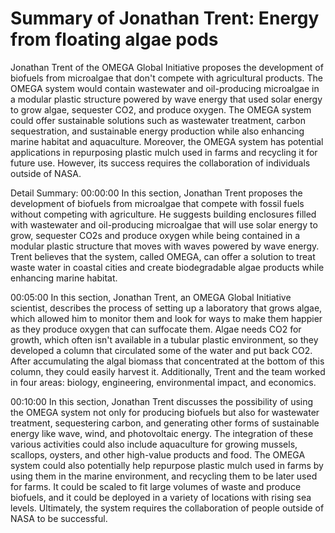 # Summary of Jonathan Trent: Energy from floating algae pods

Jonathan Trent of the OMEGA Global Initiative proposes the development of biofuels from microalgae that don't compete with agricultural products. The OMEGA system would contain wastewater and oil-producing microalgae in a modular plastic structure powered by wave energy that used solar energy to grow algae, sequester CO2, and produce oxygen. The OMEGA system could offer sustainable solutions such as wastewater treatment, carbon sequestration, and sustainable energy production while also enhancing marine habitat and aquaculture. Moreover, the OMEGA system has potential applications in repurposing plastic mulch used in farms and recycling it for future use. However, its success requires the collaboration of individuals outside of NASA.

Detail Summary: 
00:00:00
In this section, Jonathan Trent proposes the development of biofuels from microalgae that compete with fossil fuels without competing with agriculture. He suggests building enclosures filled with wastewater and oil-producing microalgae that will use solar energy to grow, sequester CO2s and produce oxygen while being contained in a modular plastic structure that moves with waves powered by wave energy. Trent believes that the system, called OMEGA, can offer a solution to treat waste water in coastal cities and create biodegradable algae products while enhancing marine habitat.

00:05:00
In this section, Jonathan Trent, an OMEGA Global Initiative scientist, describes the process of setting up a laboratory that grows algae, which allowed him to monitor them and look for ways to make them happier as they produce oxygen that can suffocate them. Algae needs CO2 for growth, which often isn't available in a tubular plastic environment, so they developed a column that circulated some of the water and put back CO2. After accumulating the algal biomass that concentrated at the bottom of this column, they could easily harvest it. Additionally, Trent and the team worked in four areas: biology, engineering, environmental impact, and economics.

00:10:00
In this section, Jonathan Trent discusses the possibility of using the OMEGA system not only for producing biofuels but also for wastewater treatment, sequestering carbon, and generating other forms of sustainable energy like wave, wind, and photovoltaic energy. The integration of these various activities could also include aquaculture for growing mussels, scallops, oysters, and other high-value products and food. The OMEGA system could also potentially help repurpose plastic mulch used in farms by using them in the marine environment, and recycling them to be later used for farms. It could be scaled to fit large volumes of waste and produce biofuels, and it could be deployed in a variety of locations with rising sea levels. Ultimately, the system requires the collaboration of people outside of NASA to be successful.

